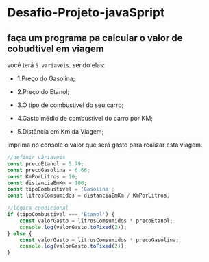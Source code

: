 # Desafio-Projeto-javaSpript

## faça um programa pa calcular o valor de cobudtivel em viagem

você terá `5 variaveis`. sendo elas:
 - 1.Preço do Gasolina;
 
 - 2.Preço do Etanol;
 
 - 3.O tipo de combustivel do seu carro;
 
 - 4.Gasto médio de combustivel do carro por KM;
 
 - 5.Distância em Km da Viagem;

Imprima no console o valor que será gasto para realizar esta viagem.

```js
//definir váriaveis
const precoEtanol = 5.79;
const precoGasolina = 6.66;
const KmPorLitros = 10;
const distanciaEmKm = 100;
const tipoCombustivel = 'Gasolina';
const litrosComsumidos = distanciaEmKm / KmPorLitros;

//lógica condicional
if (tipoCombustivel === 'Etanol') {
    const valorGasto = litrosComsumidos * precoEtanol;
    console.log(valorGasto.toFixed(2));
} else {
    const valorGasto = litrosComsumidos * precoGasolina;
    console.log(valorGasto.toFixed(2));
}
```
